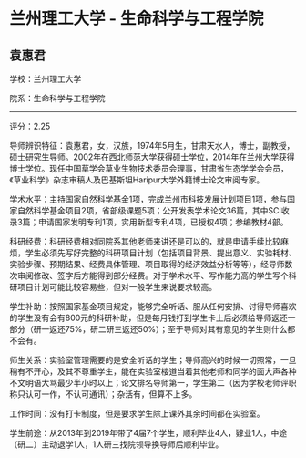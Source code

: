 # 兰州理工大学 - 生命科学与工程学院

## 袁惠君

学校：兰州理工大学

院系：生命科学与工程学院

* * *

评分：2.25

导师辨识特征：袁惠君，女，汉族，1974年5月生，甘肃天水人，博士，副教授，硕士研究生导师。2002年在西北师范大学获得硕士学位，2014年在兰州大学获得博士学位。现任中国草学会草业生物技术委员会理事，甘肃省生态学学会会员，《草业科学》杂志审稿人及巴基斯坦Haripur大学外籍博士论文审阅专家。

学术水平：主持国家自然科学基金1项，完成兰州市科技发展计划项目1项，参与国家自然科学基金项目2项，省部级课题5项；公开发表学术论文36篇，其中SCI收录3篇；申请国家发明专利1项，实用新型专利4项，已授权4项；参编教材4部。

科研经费：科研经费相对同院系其他老师来讲还是可以的，就是申请手续比较麻烦，学生必须先写好完整的科研项目计划（包括项目背景、提出意义、实验耗材、实验步骤、预期结果、经费具体管理、项目取得的经济效益分析等等），经导师数次审阅修改、签字后方能得到部分经费。对于学术水平、写作能力高的学生写个科研项目计划可能比较容易些，但对一般学生来说要求较高。

学生补助：按照国家基金项目规定，能够完全听话、服从任何安排、讨得导师喜欢的学生没有会有800元的科研补助，但是每月钱打到学生卡上后必须给导师返还一部分（研一返还75%，研二研三返还50%）；至于导师对其有意见的学生则什么都不会有。

师生关系：实验室管理需要的是安全听话的学生；导师高兴的时候一切照常，一旦稍有不开心，及其不尊重学生，能在实验室楼道当着其他老师和同学的面大声各种不文明语大骂最少半小时以上；论文排名导师第一，学生第二（因为学校老师评职称只认可一作，不认可通讯）；杂活有，但算不上多。

工作时间：没有打卡制度，但是要求学生除上课外其余时间都在实验室。

学生前途：从2013年到2019年带了4届7个学生，顺利毕业4人，肄业1人，中途（研二）主动退学1人，1人研三找院领导换导师后顺利毕业。